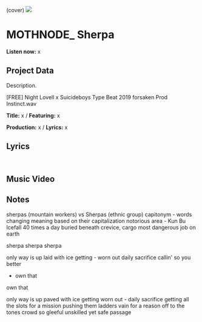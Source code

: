 (cover) ![](57175019_319474918741616_8502199518755923887_n.jpg)

# MOTHNODE_ Sherpa

**Listen now:** x

## Project Data

Description.

[FREE] Night Lovell x Suicideboys Type Beat 2019  forsaken  Prod Instinct.wav


**Title:** x / **Featuring:** x

**Production:** x / **Lyrics:** x

## Lyrics

```


```

## Music Video


## Notes
sherpas (mountain workers) vs Sherpas (ethnic group)
capitonym - words changing meaning based on their capitalization
notorious area - Kun Bu Icefall
40 times a day
buried beneath
crevice, cargo 
most dangerous job on earth

sherpa
sherpa
sherpa

only way is up
laid with ice
getting - worn out 
daily sacrifice
callin' so you better
 - own that
 
own that

only way is up
paved with ice
getting worn out - 
daily sacrifice
getting all the slots for a mission
pushing them ladders vain for a reason
off to the tones crowd so gleeful 
unskilled yet safe passage
